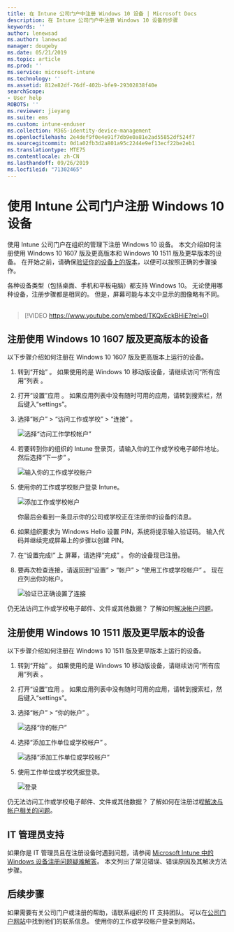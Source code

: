 ```yaml
---
title: 在 Intune 公司门户中注册 Windows 10 设备 | Microsoft Docs
description: 在 Intune 公司门户中注册 Windows 10 设备的步骤
keywords: ''
author: lenewsad
ms.author: lanewsad
manager: dougeby
ms.date: 05/21/2019
ms.topic: article
ms.prod: ''
ms.service: microsoft-intune
ms.technology: ''
ms.assetid: 812e82df-76df-402b-bfe9-29302838f40e
searchScope:
- User help
ROBOTS: ''
ms.reviewer: jieyang
ms.suite: ems
ms.custom: intune-enduser
ms.collection: M365-identity-device-management
ms.openlocfilehash: 2e4def9f0e4e91f7db9e0a81e2ad55852df524f7
ms.sourcegitcommit: 0d1a02fb3d2a801a95c2244e9ef13ecf22be2eb1
ms.translationtype: MTE75
ms.contentlocale: zh-CN
ms.lasthandoff: 09/26/2019
ms.locfileid: "71302465"
---
```

# <a name="enroll-windows-10-devices-with-intune-company-portal"></a>使用 Intune 公司门户注册 Windows 10 设备

使用 Intune 公司门户在组织的管理下注册 Windows 10 设备。 本文介绍如何注册使用 Windows 10 1607 版及更高版本和 Windows 10 1511 版及更早版本的设备。 在开始之前，请确保[验证你的设备上的版本](windows-enrollment-company-portal.md#find-windows-10-version-number)，以便可以按照正确的步骤操作。  

各种设备类型（包括桌面、手机和平板电脑）都支持 Windows 10。 无论使用哪种设备，注册步骤都是相同的。 但是，屏幕可能与本文中显示的图像略有不同。  
</br>
> [!VIDEO https://www.youtube.com/embed/TKQxEckBHiE?rel=0]

## <a name="enroll-windows-10-version-1607-and-later-device"></a>注册使用 Windows 10 1607 版及更高版本的设备 
以下步骤介绍如何注册在 Windows 10 1607 版及更高版本上运行的设备。  

1. 转到“开始”  。 如果使用的是 Windows 10 移动版设备，请继续访问“所有应用”列表  。

2. 打开“设置”应用  。 如果应用列表中没有随时可用的应用，请转到搜索栏，然后键入“settings”。

3. 选择“帐户”   > “访问工作或学校”   > “连接”  。  


    ![选择“访问工作学校帐户”](./media/w10-enroll-rs1-connect-to-work-or-school.png)  

4. 若要转到你的组织的 Intune 登录页，请输入你的工作或学校电子邮件地址。 然后选择“下一步”  。  


   ![输入你的工作或学校帐户](./media/w10-enroll-rs1-set-up-work-or-school-account.png)  

5. 使用你的工作或学校帐户登录 Intune。  


    ![添加工作或学校帐户](./media/w10-enroll-rs1-enter-your-credentials.png)  

    你最后会看到一条显示你的公司或学校正在注册你的设备的消息。

6. 如果组织要求为 Windows Hello 设置 PIN，系统将提示输入验证码。 输入代码并继续完成屏幕上的步骤以创建 PIN。  

7. 在“设置完成!”  上 屏幕，请选择“完成”  。 你的设备现已注册。  

8. 要再次检查连接，请返回到“设置” > “帐户” > “使用工作或学校帐户”    。  现在应列出你的帐户。  


    ![验证已正确设置了连接](./media/w10-enroll-rs1-validate-successful-enrollment.png)  

仍无法访问工作或学校电子邮件、文件或其他数据？ 了解如何[解决帐户问题](troubleshoot-your-windows-10-device-windows.md#troubleshooting-steps-to-follow-if-you-see-access-work-or-school)。  

## <a name="enroll-windows-10-version-1511-and-earlier-device"></a>注册使用 Windows 10 1511 版及更早版本的设备  
以下步骤介绍如何注册在 Windows 10 1511 版及更早版本上运行的设备。  

1. 转到“开始”  。 如果使用的是 Windows 10 移动版设备，请继续访问“所有应用”列表  。

2. 打开“设置”应用  。 如果应用列表中没有随时可用的应用，请转到搜索栏，然后键入“settings”。

3. 选择“帐户” > “你的帐户”   。  


    ![选择“你的帐户”](./media/W10-enroll-2-accounts-your-account.png)  

5. 选择“添加工作单位或学校帐户”  。  


    ![选择“添加工作单位或学校帐户”](./media/w10-enroll-3-add-work-school-acct.png)  

6. 使用工作单位或学校凭据登录。  


    ![登录](./media/W10-enroll-4-sign-in.png)  

仍无法访问工作或学校电子邮件、文件或其他数据？ 了解如何在注册过程[解决与帐户相关的问题](troubleshoot-your-windows-10-device-windows.md#troubleshooting-steps-to-follow-if-you-see-your-account)。  

## <a name="it-administrator-support"></a>IT 管理员支持   

如果你是 IT 管理员且在注册设备时遇到问题，请参阅 [Microsoft Intune 中的 Windows 设备注册问题疑难解答](https://support.microsoft.com/help/4469913)。 本文列出了常见错误、错误原因及其解决方法步骤。 

## <a name="next-steps"></a>后续步骤  
如果需要有关公司门户或注册的帮助，请联系组织的 IT 支持团队。 可以在[公司门户网站](https://go.microsoft.com/fwlink/?linkid=2010980)中找到他们的联系信息。 使用你的工作或学校帐户登录到网站。  

 

